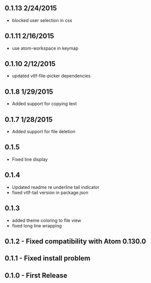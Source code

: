 
## 0.1.13 2/24/2015
  - blocked user selection in css

## 0.1.11 2/16/2015
  - use atom-workspace in keymap

## 0.1.10 2/12/2015
  - updated vtlf-file-picker dependencies

## 0.1.8  1/29/2015
  - Added support for copying text

## 0.1.7  1/28/2015
  - Added support for file deletion

## 0.1.5
  - Fixed line display

## 0.1.4 
  - Updated readme re underline tail indicator
  - fixed vtlf-tail version in package.json

## 0.1.3
  - added theme coloring to file view
  - fixed long line wrapping

## 0.1.2 - Fixed compatibility with Atom 0.130.0

## 0.1.1 - Fixed install problem

## 0.1.0 - First Release
